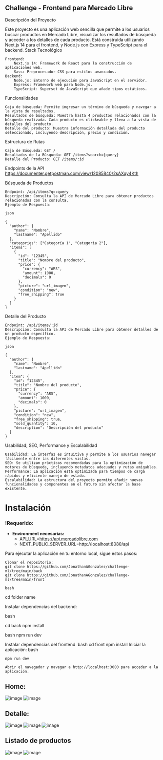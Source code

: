 ## Challenge - Frontend para Mercado Libre
Descripción del Proyecto

Este proyecto es una aplicación web sencilla que permite a los usuarios buscar productos en Mercado Libre, visualizar los resultados de búsqueda y acceder a los detalles de cada producto. Está construida utilizando Next.js 14 para el frontend, y Node.js con Express y TypeScript para el backend.
Stack Tecnológico

    Frontend:
        Next.js 14: Framework de React para la construcción de aplicaciones web.
        Sass: Preprocesador CSS para estilos avanzados.
    Backend:
        Node.js: Entorno de ejecución para JavaScript en el servidor.
        Express: Framework web para Node.js.
        TypeScript: Superset de JavaScript que añade tipos estáticos.

Funcionalidades

    Caja de búsqueda: Permite ingresar un término de búsqueda y navegar a la vista de resultados.
    Resultados de búsqueda: Muestra hasta 4 productos relacionados con la búsqueda realizada. Cada producto es clickeable y lleva a la vista de detalles del producto.
    Detalle del producto: Muestra información detallada del producto seleccionado, incluyendo descripción, precio y condición.

Estructura de Rutas

    Caja de Búsqueda: GET /
    Resultados de la Búsqueda: GET /items?search={query}
    Detalle del Producto: GET /items/:id

Endpoints de la API
https://documenter.getpostman.com/view/12085840/2sAXqy4Kth

Búsqueda de Productos

    Endpoint: /api/items?q=:query
    Descripción: Consulta la API de Mercado Libre para obtener productos relacionados con la consulta.
    Ejemplo de Respuesta:

    json

    {
      "author": {
        "name": "Nombre",
        "lastname": "Apellido"
      },
      "categories": ["Categoría 1", "Categoría 2"],
      "items": [
        {
          "id": "12345",
          "title": "Nombre del producto",
          "price": {
            "currency": "ARS",
            "amount": 1000,
            "decimals": 0
          },
          "picture": "url_imagen",
          "condition": "new",
          "free_shipping": true
        }
      ]
    }

Detalle del Producto

    Endpoint: /api/items/:id
    Descripción: Consulta la API de Mercado Libre para obtener detalles de un producto específico.
    Ejemplo de Respuesta:

    json

    {
      "author": {
        "name": "Nombre",
        "lastname": "Apellido"
      },
      "item": {
        "id": "12345",
        "title": "Nombre del producto",
        "price": {
          "currency": "ARS",
          "amount": 1000,
          "decimals": 0
        },
        "picture": "url_imagen",
        "condition": "new",
        "free_shipping": true,
        "sold_quantity": 10,
        "description": "Descripción del producto"
      }
    }

Usabilidad, SEO, Performance y Escalabilidad

    Usabilidad: La interfaz es intuitiva y permite a los usuarios navegar fácilmente entre las diferentes vistas.
    SEO: Se utilizan prácticas recomendadas para la optimización de motores de búsqueda, incluyendo metadatos adecuados y rutas amigables.
    Performance: La aplicación está optimizada para tiempos de carga rápidos y eficiente manejo de estado.
    Escalabilidad: La estructura del proyecto permite añadir nuevas funcionalidades y componentes en el futuro sin afectar la base existente.

# Instalación

### !Requerido:
- **Environment necesarias:**
  - API_URL=https://api.mercadolibre.com
  - NEXT_PUBLIC_SERVER_URL=http://localhost:8080/api

Para ejecutar la aplicación en tu entorno local, sigue estos pasos:

    Clonar el repositorio: 
    git clone https://github.com/JonathanAGonzalez/challenge-ml/tree/main/back
    git clone https://github.com/JonathanAGonzalez/challenge-ml/tree/main/front

    bash

cd folder name

Instalar dependencias del backend:

bash

cd back
npm install



bash
npm run dev

Instalar dependencias del frontend:
bash
cd front
npm install
Iniciar la aplicación:
bash

    npm run dev

    Abrir el navegador y navegar a http://localhost:3000 para acceder a la aplicación.



## Home:
![image](https://github.com/user-attachments/assets/7a9bb097-448e-426d-bb21-5929459c1e11)
![image](https://github.com/user-attachments/assets/d2fa9b45-0eb9-4d89-a6cc-e5852dee5b59)


## Detalle:
![image](https://github.com/user-attachments/assets/ebc9130f-4e1c-4903-958c-e221a2fb2344)
![image](https://github.com/user-attachments/assets/9f7ad1d0-7719-4982-873b-1612152d2fe4)
![image](https://github.com/user-attachments/assets/5f94ff62-3ab8-4e5c-b8b6-ba4a01c4e27c)


## Listado de productos
![image](https://github.com/user-attachments/assets/96738109-5950-40a3-bf59-8ab5e40e9926)
![image](https://github.com/user-attachments/assets/4132673a-0f28-4d26-a040-4acd8b0897eb)



